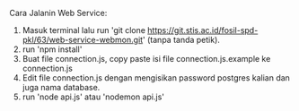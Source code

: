 Cara Jalanin Web Service:

1. Masuk terminal lalu run 'git clone https://git.stis.ac.id/fosil-spd-pkl/63/web-service-webmon.git' (tanpa tanda petik).
2. run 'npm install'
3. Buat file connection.js, copy paste isi file connection.js.example ke connection.js
4. Edit file connection.js dengan mengisikan password postgres kalian dan juga nama database.
5. run 'node api.js' atau 'nodemon api.js'
